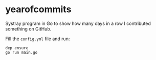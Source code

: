 # yearofcommits

Systray program in Go to show how many days in a row I contributed something on GitHub.

Fill the `config.yml` file and run:
```
dep ensure
go run main.go
```